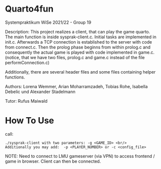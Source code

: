 # Quarto4fun
Systempraktikum WiSe 2021/22 - Group 19 

Description: This project realizes a client, that can play the game quarto. The main function is inside sysprak-client.c. Initial tasks are implemented in init.c. Afterwards a TCP connection is established to the server with code from connect.c. Then the prolog phase beginns from within prolog.c and  consequently the actual game is played with code implemented in game.c. (notice, that we have two files, prolog.c and game.c instead of the file performConnection.c)

Additionally, there are several header files and some files containing helper functions.

Authors: Lorena Wemmer, Arian Moharramzadeh, Tobias Rohe, Isabella Debelic und Alexander Stadelmann

Tutor: Rufus Maiwald

# How To Use

call: 
```
./sysprak-client with two parameters: -g <GAME_ID> <br/>
Additionally you may add:  -p <PLAYER_NUMBER> or -c <config_file>
```
NOTE: Need to connect to LMU gameserver (via VPN) to access frontend / game in browser. Client can then be connected.
